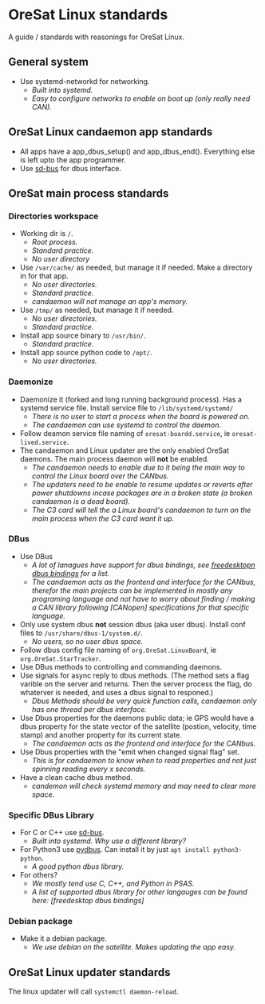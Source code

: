 # OreSat Linux standards
A guide / standards with reasonings for OreSat Linux.


## General system
- Use systemd-networkd for networking.
    - *Built into systemd.*
    - *Easy to configure networks to enable on boot up (only really need CAN).*


## OreSat Linux candaemon app standards
- All apps have a app_dbus_setup() and app_dbus_end(). Everything else is left upto the app programmer. 
- Use [sd-bus] for dbus interface.


## OreSat main process standards

### Directories workspace
- Working dir is `/`.
    - *Root process.*
    - *Standard practice.*
    - *No user directory*
- Use `/var/cache/` as needed, but manage it if needed. Make a directory in for that app.
    - *No user directories.*
    - *Standard practice.*
    - *candaemon will not manage an app's memory.* 
- Use `/tmp/` as needed, but manage it if needed. 
    - *No user directories.*
    - *Standard practice.*
- Install app source binary to `/usr/bin/`.
    - *Standard practice.*
- Install app source python code to `/opt/`. 
    - *No user directories.*

### Daemonize
- Daemonize it (forked and long running background process). Has a systemd service file. Install service file to `/lib/systemd/systemd/`
    - *There is no user to start a process when the board is powered on.*
    - *The candaemon can use systemd to control the daemon.*
- Follow deamon service file naming of `oresat-boardd.service`, ie `oresat-lived.service`.
- The candaemon and Linux updater are the only enabled OreSat daemons. The main process daemon will **not** be enabled.
    - *The candaemon needs to enable due to it being the main way to control the Linux board over the CANbus.*
    - *The updaters need to be enable to resume updates or reverts after power shutdowns incase packages are in a broken state (a broken candaemon is a dead board).*
    - *The C3 card will tell the a Linux board's candaemon to turn on the main process when the C3 card want it up.*

### DBus
- Use DBus
    - *A lot of lanagues have support for dbus bindings, see [freedesktopn dbus bindings] for a list.*
    - *The candaemon acts as the frontend and interface for the CANbus, therefor the main projects can be implemented in mostly any programing language and not have to worry about finding / making a CAN library following [CANopen] specifications for that specific language.*
- Only use system dbus **not** session dbus (aka user dbus). Install conf files to `/usr/share/dbus-1/system.d/`.
    - *No users, so no user dbus space.*
- Follow dbus config file naming of `org.OreSat.LinuxBoard`, ie `org.OreSat.StarTracker`.
- Use DBus methods to controlling and commanding daemons. 
- Use signals for async reply to dbus methods. (The method sets a flag varible on the server and returns. Then the server process the flag, do whaterver is needed, and uses a dbus signal to responed.)
    - *Dbus Methods should be very quick function calls, candaemon only has one thread per dbus interface.*
- Use Dbus properties for the daemons public data; ie GPS would have a dbus property for the state vector of the satellite (postion, velocity, time stamp) and another property for its current state. 
    - *The candaemon acts as the frontend and interface for the CANbus.*
- Use Dbus properties with the "emit when changed signal flag" set. 
    - *This is for candaemon to know when to read properties and not just spinning reading every x seconds.*
- Have a clean cache dbus method.
    - *candemon will check systemd memory and may need to clear more space*.

### Specific DBus Library
- For C or C++ use [sd-bus].
    - *Built into systemd. Why use a different library?*
- For Python3 use [pydbus]. Can install it by just `apt install python3-python`.
    - *A good python dbus library.*
- For others?
    - *We mostly tend use C, C++, and Python in PSAS.*
    - *A list of supported dbus library for other langauges can be found here: [freedesktop dbus bindings]*

### Debian package
- Make it a debian package. 
    - *We use debian on the satellite. Makes updating the app easy.*


## OreSat Linux updater standards
The linux updater will call `systemctl daemon-reload`.


[sd-bus]:https://github.com/systemd/systemd/blob/master/src/systemd/sd-bus.h
[pydbus]:https://github.com/LEW21/pydbus
[freedesktopn dbus bindings]:https://www.freedesktop.org/wiki/Software/DBusBindings/
